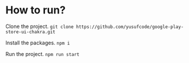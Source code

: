 # How to run?

Clone the project.
`git clone https://github.com/yusufcode/google-play-store-ui-chakra.git`

Install the packages.
`npm i`

Run the project.
`npm run start`
